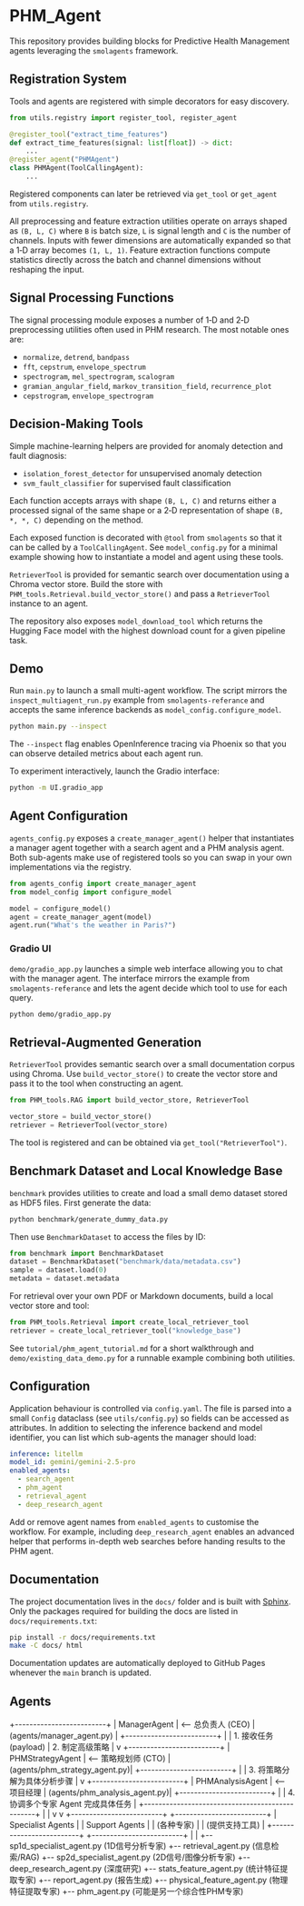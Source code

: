 # PHM_Agent

This repository provides building blocks for Predictive Health Management agents
leveraging the `smolagents` framework.

## Registration System

Tools and agents are registered with simple decorators for easy discovery.

```python
from utils.registry import register_tool, register_agent

@register_tool("extract_time_features")
def extract_time_features(signal: list[float]) -> dict:
    ...
@register_agent("PHMAgent")
class PHMAgent(ToolCallingAgent):
    ...
```

Registered components can later be retrieved via `get_tool` or `get_agent` from
`utils.registry`.

All preprocessing and feature extraction utilities operate on arrays shaped as
`(B, L, C)` where `B` is batch size, `L` is signal length and `C` is the number
of channels. Inputs with fewer dimensions are automatically expanded so that a
1‑D array becomes `(1, L, 1)`.
Feature extraction functions compute statistics directly across the batch and
channel dimensions without reshaping the input.

## Signal Processing Functions

The signal processing module exposes a number of 1‑D and 2‑D preprocessing utilities
often used in PHM research. The most notable ones are:

- `normalize`, `detrend`, `bandpass`
- `fft`, `cepstrum`, `envelope_spectrum`
- `spectrogram`, `mel_spectrogram`, `scalogram`
- `gramian_angular_field`, `markov_transition_field`, `recurrence_plot`
- `cepstrogram`, `envelope_spectrogram`

## Decision-Making Tools

Simple machine-learning helpers are provided for anomaly detection and fault
diagnosis:

- `isolation_forest_detector` for unsupervised anomaly detection
- `svm_fault_classifier` for supervised fault classification

Each function accepts arrays with shape `(B, L, C)` and returns either a
processed signal of the same shape or a 2‑D representation of shape
`(B, *, *, C)` depending on the method.

Each exposed function is decorated with `@tool` from `smolagents` so that it can
be called by a `ToolCallingAgent`. See `model_config.py` for a minimal example
showing how to instantiate a model and agent using these tools.

`RetrieverTool` is provided for semantic search over documentation using a
Chroma vector store. Build the store with
`PHM_tools.Retrieval.build_vector_store()` and pass a `RetrieverTool` instance to
an agent.

The repository also exposes `model_download_tool` which returns the Hugging Face
model with the highest download count for a given pipeline task.

## Demo

Run `main.py` to launch a small multi-agent workflow. The script mirrors the
`inspect_multiagent_run.py` example from `smolagents-referance` and accepts the
same inference backends as `model_config.configure_model`.

```bash
python main.py --inspect
```

The `--inspect` flag enables OpenInference tracing via Phoenix so that you can
observe detailed metrics about each agent run.

To experiment interactively, launch the Gradio interface:

```bash
python -m UI.gradio_app
```


## Agent Configuration

`agents_config.py` exposes a `create_manager_agent()` helper that instantiates a
manager agent together with a search agent and a PHM analysis agent. Both
sub-agents make use of registered tools so you can swap in your own
implementations via the registry.

```python
from agents_config import create_manager_agent
from model_config import configure_model

model = configure_model()
agent = create_manager_agent(model)
agent.run("What's the weather in Paris?")
```

### Gradio UI

`demo/gradio_app.py` launches a simple web interface allowing you to chat with
the manager agent. The interface mirrors the example from
`smolagents-referance` and lets the agent decide which tool to use for each
query.

```bash
python demo/gradio_app.py
```
## Retrieval-Augmented Generation

`RetrieverTool` provides semantic search over a small documentation corpus using
Chroma. Use `build_vector_store()` to create the vector store and pass it to the
tool when constructing an agent.

```python
from PHM_tools.RAG import build_vector_store, RetrieverTool

vector_store = build_vector_store()
retriever = RetrieverTool(vector_store)
```

The tool is registered and can be obtained via `get_tool("RetrieverTool")`.

## Benchmark Dataset and Local Knowledge Base

`benchmark` provides utilities to create and load a small demo dataset stored as
HDF5 files. First generate the data:

```bash
python benchmark/generate_dummy_data.py
```

Then use `BenchmarkDataset` to access the files by ID:

```python
from benchmark import BenchmarkDataset
dataset = BenchmarkDataset("benchmark/data/metadata.csv")
sample = dataset.load(0)
metadata = dataset.metadata
```

For retrieval over your own PDF or Markdown documents, build a local vector
store and tool:

```python
from PHM_tools.Retrieval import create_local_retriever_tool
retriever = create_local_retriever_tool("knowledge_base")
```

See `tutorial/phm_agent_tutorial.md` for a short walkthrough and
`demo/existing_data_demo.py` for a runnable example combining both utilities.

## Configuration

Application behaviour is controlled via `config.yaml`. The file is parsed into a
small `Config` dataclass (see `utils/config.py`) so fields can be accessed as
attributes. In addition to selecting the inference backend and model
identifier, you can list which sub-agents the manager should load:

```yaml
inference: litellm
model_id: gemini/gemini-2.5-pro
enabled_agents:
  - search_agent
  - phm_agent
  - retrieval_agent
  - deep_research_agent
```

Add or remove agent names from `enabled_agents` to customise the workflow. For
example, including `deep_research_agent` enables an advanced helper that
performs in-depth web searches before handing results to the PHM agent.

## Documentation

The project documentation lives in the `docs/` folder and is built with
[Sphinx](https://www.sphinx-doc.org/). Only the packages required for
building the docs are listed in `docs/requirements.txt`:

```bash
pip install -r docs/requirements.txt
make -C docs/ html
```

Documentation updates are automatically deployed to GitHub Pages whenever the
`main` branch is updated.


## Agents

+-------------------------+
|   ManagerAgent          |  <-- 总负责人 (CEO)
| (agents/manager_agent.py) |
+-------------------------+
           |
           | 1. 接收任务 (payload)
           | 2. 制定高级策略
           |
           v
+-------------------------+
|   PHMStrategyAgent      |  <-- 策略规划师 (CTO)
| (agents/phm_strategy_agent.py)|
+-------------------------+
           |
           | 3. 将策略分解为具体分析步骤
           |
           v
+-------------------------+
|   PHMAnalysisAgent      |  <-- 项目经理
| (agents/phm_analysis_agent.py)|
+-------------------------+
           |
           | 4. 协调多个专家 Agent 完成具体任务
           |
           +------------------------------------------------+
           |                                                |
           v                                                v
+-------------------------+                       +-------------------------+
|   Specialist Agents     |                       |   Support Agents        |
| (各种专家)              |                       | (提供支持工具)          |
+-------------------------+                       +-------------------------+
    |                                                 |
    +-- sp1d_specialist_agent.py (1D信号分析专家)         +-- retrieval_agent.py (信息检索/RAG)
    +-- sp2d_specialist_agent.py (2D信号/图像分析专家)    +-- deep_research_agent.py (深度研究)
    +-- stats_feature_agent.py (统计特征提取专家)       +-- report_agent.py (报告生成)
    +-- physical_feature_agent.py (物理特征提取专家)
    +-- phm_agent.py (可能是另一个综合性PHM专家)